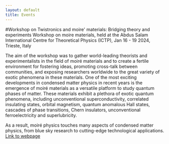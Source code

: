 ```yaml
---
layout: default
title: Events
---
```


#Workshop on Twistronics and moire' materials: Bridging theory and experiments
Workshop on moire materials, held at the Abdus Salam International Centre for Theoretical Physics (ICTP), Jan 16 - 19 2024, Trieste, Italy

The aim of the workshop was to gather world-leading theorists and experimentalists in the field of moiré materials and to create a fertile environment for fostering ideas, promoting cross-talk between communities, and exposing researchers worldwide to the great variety of exotic phenomena in these materials.
One of the most exciting developments in condensed matter physics in recent years is the emergence of moiré materials as a versatile platform to study quantum phases of matter. These materials exhibit a plethora of exotic quantum phenomena, including unconventional superconductivity, correlated insulating states, orbital magnetism, quantum anomalous Hall states, cascades of phase transitions, Chern insulators, unconventional ferroelectricity and superlubricity.

As a result, moiré physics touches many aspects of condensed matter physics, from blue sky research to cutting-edge technological applications.
[Link to webpage](https://indico.ictp.it/event/10456)
